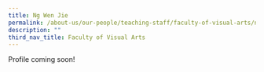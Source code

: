 ```yaml
---
title: Ng Wen Jie
permalink: /about-us/our-people/teaching-staff/faculty-of-visual-arts/ng-wen-jie/
description: ""
third_nav_title: Faculty of Visual Arts
---
```

Profile coming soon!